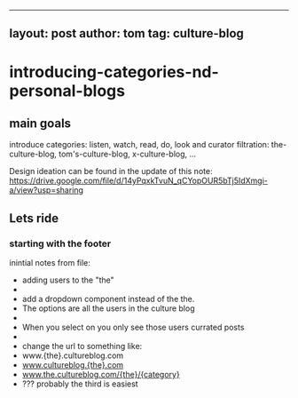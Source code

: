 
---
layout: post
author: tom
tag: culture-blog
---

# introducing-categories-nd-personal-blogs

## main goals
introduce categories: listen, watch, read, do, look
and curator filtration: the-culture-blog, tom's-culture-blog, x-culture-blog, ...

Design ideation can be found in the update of this note:
https://drive.google.com/file/d/14yPqxkTvuN_qCYopOUR5bTj5IdXmgi-a/view?usp=sharing

## Lets ride
### starting with the footer


inintial notes from file:

 * adding users to the "the"
 * 
 * add a dropdown component instead of the the.
 * The options are all the users in the culture blog
 * 
 * When you select on you only see those users currated posts
 * 
 * change the url to something like:
 * www.{the}.cultureblog.com
 * www.cultureblog.{the}.com
 * www.the.cultureblog.com/{the}/{category}
 * ??? probably the third is easiest


